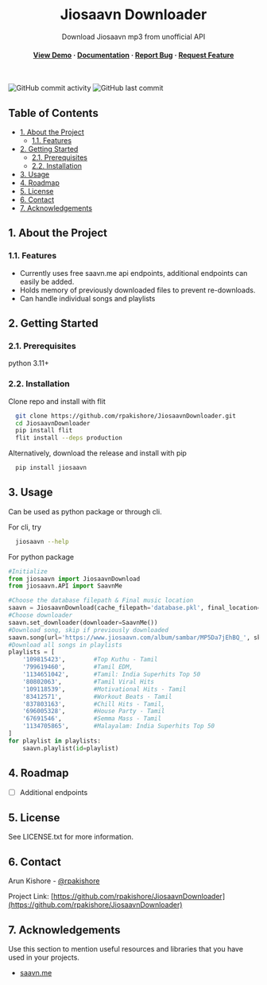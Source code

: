 <!--- Heading --->
<div align="center">
  <h1>Jiosaavn Downloader</h1>
  <p>
    Download Jiosaavn mp3 from unofficial API
  </p>
<h4>
    <a href="https://github.com/rpakishore/JiosaavnDownloader/">View Demo</a>
  <span> · </span>
    <a href="https://github.com/rpakishore/JiosaavnDownloader">Documentation</a>
  <span> · </span>
    <a href="https://github.com/rpakishore/JiosaavnDownloader/issues/">Report Bug</a>
  <span> · </span>
    <a href="https://github.com/rpakishore/JiosaavnDownloader/issues/">Request Feature</a>
  </h4>
</div>
<br />

![GitHub commit activity](https://img.shields.io/github/commit-activity/m/rpakishore/JiosaavnDownloader)
![GitHub last commit](https://img.shields.io/github/last-commit/rpakishore/JiosaavnDownloader)
<!-- Table of Contents -->
<h2>Table of Contents</h2>

- [1. About the Project](#1-about-the-project)
  - [1.1. Features](#11-features)
- [2. Getting Started](#2-getting-started)
  - [2.1. Prerequisites](#21-prerequisites)
  - [2.2. Installation](#22-installation)
- [3. Usage](#3-usage)
- [4. Roadmap](#4-roadmap)
- [5. License](#5-license)
- [6. Contact](#6-contact)
- [7. Acknowledgements](#7-acknowledgements)

<!-- About the Project -->
## 1. About the Project

<!-- Features -->
### 1.1. Features

- Currently uses free saavn.me api endpoints, additional endpoints can easily be added.
- Holds memory of previously downloaded files to prevent re-downloads.
- Can handle individual songs and playlists

<!-- Getting Started -->
## 2. Getting Started

<!-- Prerequisites -->
### 2.1. Prerequisites

python 3.11+

<!-- Installation -->
### 2.2. Installation

Clone repo and install with flit

```bash
  git clone https://github.com/rpakishore/JiosaavnDownloader.git
  cd JiosaavnDownloader
  pip install flit
  flit install --deps production
```

Alternatively, download the release and install with pip

```bash
  pip install jiosaavn
```

<!-- Usage -->
## 3. Usage

Can be used as python package or through cli.

For cli, try

```bash
  jiosaavn --help
```

For python package

```python
#Initialize
from jiosaavn import JiosaavnDownload
from jiosaavn.API import SaavnMe

#Choose the database filepath & Final music location
saavn = JiosaavnDownload(cache_filepath='database.pkl', final_location='Y:\\Music')
#Choose downloader
saavn.set_downloader(downloader=SaavnMe())
#Download song, skip if previously downloaded
saavn.song(url='https://www.jiosaavn.com/album/sambar/MP5Da7jEhBQ_', skip_downloaded=True)
#Download all songs in playlists
playlists = [
    '109815423',        #Top Kuthu - Tamil
    '799619460',        #Tamil EDM,
    '1134651042',       #Tamil: India Superhits Top 50
    '80802063',         #Tamil Viral Hits
    '109118539',        #Motivational Hits - Tamil
    '83412571',         #Workout Beats - Tamil
    '837803163',        #Chill Hits - Tamil,
    '696005328',        #House Party - Tamil
    '67691546',         #Semma Mass - Tamil
    '1134705865',       #Malayalam: India Superhits Top 50
]
for playlist in playlists:
    saavn.playlist(id=playlist)
```

<!-- Roadmap -->
## 4. Roadmap

- [ ] Additional endpoints

<!-- License -->
## 5. License

See LICENSE.txt for more information.

<!-- Contact -->
## 6. Contact

Arun Kishore - [@rpakishore](mailto:pypi@rpakishore.co.in)

Project Link: [https://github.com/rpakishore/JiosaavnDownloader](https://github.com/rpakishore/JiosaavnDownloader)

<!-- Acknowledgments -->
## 7. Acknowledgements

Use this section to mention useful resources and libraries that you have used in your projects.

- [saavn.me](https://github.com/sumitkolhe/jiosaavn-api)